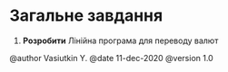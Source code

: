 # Загальне завдання

1. **Розробити** Лінійна програма для переводу валют

@author Vasiutkin Y.
@date 11-dec-2020
@version 1.0

